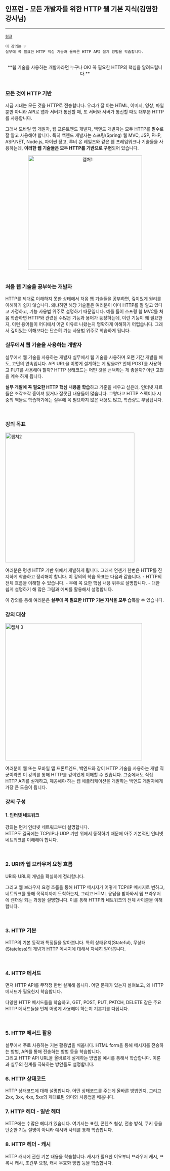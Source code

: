 ## 인프런 - 모든 개발자를 위한 HTTP 웹 기본 지식(김영한 강사님)  
---------------------------------------------
[`링크`]

    이 강의는 💡
    실무에 꼭 필요한 HTTP 핵심 기능과 올바른 HTTP API 설계 방법을 학습합니다.
    
<br>

<div align=center>
**웹 기술을 사용하는 개발자라면 누구나 OK! 꼭 필요한 HTTP의 핵심을 알려드립니다.**
</div>

<br>

### **모든 것이 HTTP 기반**

지금 시대는 모든 것을 HTTP로 전송합니다. 우리가 잘 아는 HTML, 이미지, 영상, 파일뿐만 아니라 API로 앱과 서버가 통신할 때, 또 서버와 서버가 통신할 때도 대부분 HTTP를 사용합니다.

그래서 모바일 앱 개발자, 웹 프론트엔드 개발자, 백엔드 개발자는 모두 HTTP를 필수로 잘 알고 사용해야 합니다. 특히 백엔드 개발자는 스프링(Spring) 웹 MVC, JSP, PHP, ASP.NET, Node.js, 파이썬 장고, 루비 온 레일즈와 같은 웹 프레임워크나 기술들을 사용하는데, **이러한 웹 기술들은 모두 HTTP를 기반으로 구현**되어 있습니다.


<div align=center>
<img width="360" alt="캡쳐1" src="https://user-images.githubusercontent.com/50076031/103432732-0a4aa900-4c28-11eb-92dc-aea427f57c35.PNG">
</div>
<br>

### **처음 웹 기술을 공부하는 개발자**
HTTP를 제대로 이해하지 못한 상태에서 처음 웹 기술들을 공부하면, 깊이있게 원리를 이해하기 쉽지 않습니다. 왜냐하면 해당 기술들은 여러분이 이미 HTTP를 잘 알고 있다고 가정하고, 기능 사용법 위주로 설명하기 때문입니다. 예를 들어 스프링 웹 MVC를 처음 학습하면 HTTP와 관련된 수많은 기능과 용어가 등장하는데, 이런 기능이 왜 필요한지, 이런 용어들이 어디에서 어떤 이유로 나왔는지 명확하게 이해하기 어렵습니다. 그래서 깊이있는 이해보다는 단순히 기능 사용법 위주로 학습하게 됩니다.



### **실무에서 웹 기술을 사용하는 개발자**
실무에서 웹 기술을 사용하는 개발자
실무에서 웹 기술을 사용하며 오랜 기간 개발을 해도, 고민의 연속입니다. API URL을 이렇게 설계하는 게 맞을까? 언제 POST를 사용하고 PUT를 사용해야 할까? HTTP 상태코드는 어떤 것을 선택하는 게 좋을까? 이런 고민을 계속 하게 됩니다.

**실무 개발에 꼭 필요한 HTTP 핵심 내용을 학습**하고 기준을 세우고 싶은데, 인터넷 자료들은 조각조각 흩어져 있거나 잘못된 내용들이 많습니다. 그렇다고 HTTP 스펙이나 시중의 책들로 학습하기에는 실무에 꼭 필요하지 않은 내용도 많고, 학습량도 부담됩니다. 

<br>

### **강의 목표**

<img width="408" alt="캡쳐2" src="https://user-images.githubusercontent.com/50076031/103432752-69102280-4c28-11eb-9d96-34e588b4d026.PNG">  

여러분은 평생 HTTP 기반 위에서 개발하게 됩니다. 그래서 언젠가 한번은 HTTP를 진지하게 학습하고 정리해야 합니다. 이 강의의 학습 목표는 다음과 같습니다.
    - HTTP의 전체 흐름을 이해할 수 있습니다.
    - 무에 꼭 요한 핵심 내용 위주로 설명합니다.
    - 대한 쉽게 설명하기 해 많은 그림과 예씨를 활용해서 설명합니다.

이 강의를 통해 여러분은 **실무에 꼭 필요한 HTTP 기본 지식을 모두 습득**할 수 있습니다.


### **강의 대상**

<img width="432" alt="캡쳐 3" src="https://user-images.githubusercontent.com/50076031/103432764-a5dc1980-4c28-11eb-9a24-622509ef3b94.PNG">  

여러분이 웹 또는 모바일 앱 프론트엔드, 백엔드와 같이 HTTP 기술을 사용하는 개발 직군이라면 이 강의를 통해 HTTP를 깊이있게 이해할 수 있습니다. 그중에서도 직접 HTTP API를 설계하고, 제공해야 하는 웹 애플리케이션을 개발하는 백엔드 개발자에게 가장 큰 도움이 됩니다.


### **강의 구성**
#### 1. 인터넷 네트워크
강의는 먼저 인터넷 네트워크부터 설명합니다.  
HTTP도 결국에는 TCP/IP나 UDP 기반 위에서 동작하기 때문에 아주 기본적인 인터넷 네트워크를 이해해야 합니다.

<br>

### 2. URI와 웹 브라우저 요청 흐름
URI와 URL의 개념을 확실하게 정리합니다.  

그리고 웹 브라우저 요청 흐름을 통해 HTTP 메시지가 어떻게 TCP/IP 메시지로 변하고, 네트워크를 통해 목적지까지 도착하는지, 그리고 HTML 응답을 받아와서 웹 브라우저에 렌더링 되는 과정을 설명합니다. 이를 통해 HTTP와 네트워크의 전체 사이클을 이해합니다.

<br>

### 3. HTTP 기본
HTTP의 기본 동작과 특징들을 알아봅니다. 특히 상태유지(Stateful), 무상태(Stateless)의 개념과 HTTP 메시지에 대해서 자세히 알아봅니다.

<br>

### 4. HTTP 메서드
먼저 HTTP API를 무작정 한번 설계해 봅니다. 어떤 문제가 있는지 살펴보고, 왜 HTTP 메서드가 필요한지 학습합니다.  

다양한 HTTP 메서드들을 학습하고, GET, POST, PUT, PATCH, DELETE 같은 주요 HTTP 메서드들을 언제 어떻게 사용해야 하는지 기본기를 다집니다.

<br>

### 5. HTTP 메서드 활용
실무에서 주로 사용하는 기본 활용법을 배웁니다. HTML form을 통해 메시지를 전송하는 방법, API를 통해 전송하는 방법 등을 학습합니다.  
그리고 HTTP API URL을 올바르게 설계하는 방법을 예시를 통해서 학습합니다. 이론과 실무의 한계를 극복하는 방안들도 설명합니다.

### 6. HTTP 상태코드
HTTP 상태코드에 대해 설명합니다. 어떤 상태코드를 주는게 올바른 방법인지, 그리고 2xx, 3xx, 4xx, 5xx의 제대로된 의미와 사용법을 배웁니다.


### 7. HTTP 헤더 - 일반 헤더
HTTP에는 수많은 헤더가 있습니다. 여기서는 표헌, 콘텐츠 협상, 전송 방식, 쿠키 등을 단순한 기능 설명이 아니라 예시와 사례를 통해 학습합니다.


### 8. HTTP 헤더 - 캐시
HTTP 캐시에 관한 기본 내용을 학습합니다. 캐시가 필요한 이요부터 브라우저 캐시, 프록시 캐시, 조건부 요청, 캐시 무효화 방법 등을 학습합니다.


[`링크`]: https://www.inflearn.com/course/http-%EC%9B%B9-%EB%84%A4%ED%8A%B8%EC%9B%8C%ED%81%AC/dashboard
